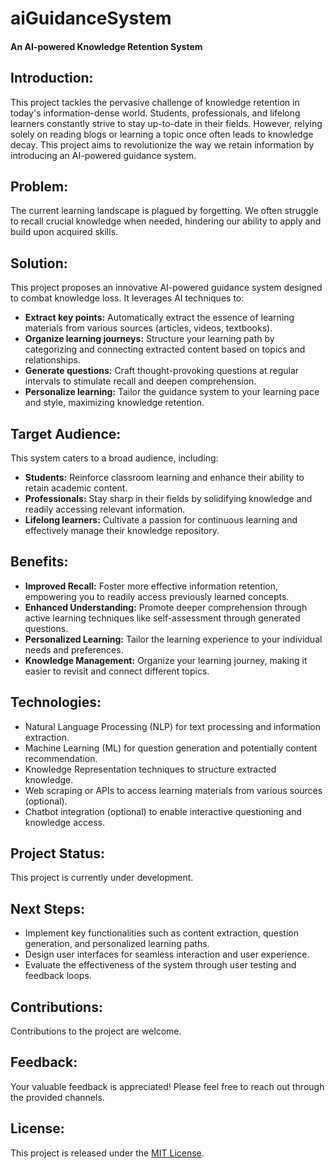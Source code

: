 # aiGuidanceSystem
#### An AI-powered Knowledge Retention System 

## Introduction:

This project tackles the pervasive challenge of knowledge retention in today's information-dense world. Students, professionals, and lifelong learners constantly strive to stay up-to-date in their fields. However, relying solely on reading blogs or learning a topic once often leads to knowledge decay. This project aims to revolutionize the way we retain information by introducing an AI-powered guidance system.

## Problem:

The current learning landscape is plagued by forgetting. We often struggle to recall crucial knowledge when needed, hindering our ability to apply and build upon acquired skills.

## Solution:

This project proposes an innovative AI-powered guidance system designed to combat knowledge loss. It leverages AI techniques to:

- **Extract key points:** Automatically extract the essence of learning materials from various sources (articles, videos, textbooks).
- **Organize learning journeys:** Structure your learning path by categorizing and connecting extracted content based on topics and relationships.
- **Generate questions:** Craft thought-provoking questions at regular intervals to stimulate recall and deepen comprehension.
- **Personalize learning:** Tailor the guidance system to your learning pace and style, maximizing knowledge retention.

## Target Audience:

This system caters to a broad audience, including:

- **Students:** Reinforce classroom learning and enhance their ability to retain academic content.
- **Professionals:** Stay sharp in their fields by solidifying knowledge and readily accessing relevant information.
- **Lifelong learners:** Cultivate a passion for continuous learning and effectively manage their knowledge repository.

## Benefits:

- **Improved Recall:** Foster more effective information retention, empowering you to readily access previously learned concepts.
- **Enhanced Understanding:** Promote deeper comprehension through active learning techniques like self-assessment through generated questions.
- **Personalized Learning:** Tailor the learning experience to your individual needs and preferences.
- **Knowledge Management:** Organize your learning journey, making it easier to revisit and connect different topics.

## Technologies:

- Natural Language Processing (NLP) for text processing and information extraction.
- Machine Learning (ML) for question generation and potentially content recommendation.
- Knowledge Representation techniques to structure extracted knowledge.
- Web scraping or APIs to access learning materials from various sources (optional).
- Chatbot integration (optional) to enable interactive questioning and knowledge access.

## Project Status:

This project is currently under development.

## Next Steps:

- Implement key functionalities such as content extraction, question generation, and personalized learning paths.
- Design user interfaces for seamless interaction and user experience.
- Evaluate the effectiveness of the system through user testing and feedback loops.

## Contributions:

Contributions to the project are welcome.

## Feedback:

Your valuable feedback is appreciated! Please feel free to reach out through the provided channels.

## License:

This project is released under the [MIT License](https://opensource.org/licenses/MIT). 

